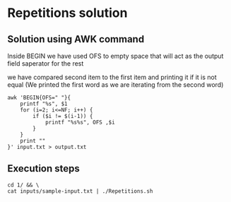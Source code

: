 # Repetitions solution

## Solution using AWK command 
Inside BEGIN we have used OFS to empty space that will act as the output field saperator for the rest

we have compared second item to the first item and printing it if it is not equal (We printed the first word as we are iterating from the second word)

```
awk 'BEGIN{OFS=" "}{
    printf "%s", $1
    for (i=2; i<=NF; i++) {
        if ($i != $(i-1)) {
            printf "%s%s", OFS ,$i
        }
    }
    print ""
}' input.txt > output.txt
```

## Execution steps 
```
cd 1/ && \
cat inputs/sample-input.txt | ./Repetitions.sh
```
